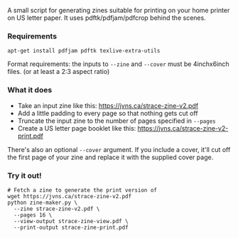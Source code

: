 A small script for generating zines suitable for printing on your home printer on US letter paper.
It uses pdftk/pdfjam/pdfcrop behind the scenes.

### Requirements

```
apt-get install pdfjam pdftk texlive-extra-utils 
```

Format requirements: the inputs to `--zine` and `--cover` must be 4inchx6inch files. (or at least a
2:3 aspect ratio)

### What it does

* Take an input zine like this: https://jvns.ca/strace-zine-v2.pdf
* Add a little padding to every page so that nothing gets cut off
* Truncate the input zine to the number of pages specified in `--pages`
* Create a US letter page booklet like this: https://jvns.ca/strace-zine-v2-print.pdf

There's also an optional `--cover` argument. If you include a cover, it'll cut off the first page of your zine and replace
it with the supplied cover page.

### Try it out!

```
# Fetch a zine to generate the print version of
wget https://jvns.ca/strace-zine-v2.pdf
python zine-maker.py \
  --zine strace-zine-v2.pdf \
  --pages 16 \
  --view-output strace-zine-view.pdf \
  --print-output strace-zine-print.pdf
```
